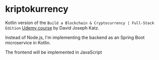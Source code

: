 # kriptokurrency

Kotlin version of the `Build a Blockchain & Cryptocurrency | Full-Stack Edition` [Udemy course](https://www.udemy.com/build-blockchain-full-stack/) by David Joseph Katz.

Instead of Node.js, I'm implementing the backend as an Spring Boot microservice in Kotlin.

The frontend will be implemented in JavaScript